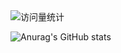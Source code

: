 <img src="https://komarev.com/ghpvc/?username=bohemiana&label=Views&color=blueviolet&style=flat" alt="访问量统计" />

![Anurag's GitHub stats](https://github-readme-stats.vercel.app/api?username=bohemiana&show_icons=true&theme=ambient_gradient)

<!--
**Bohemiana/Bohemiana** is a ✨ _special_ ✨ repository because its `README.md` (this file) appears on your GitHub profile.

Here are some ideas to get you started:

- 🔭 I’m currently working on ...
- 🌱 I’m currently learning ...
- 👯 I’m looking to collaborate on ...
- 🤔 I’m looking for help with ...
- 💬 Ask me about ...
- 📫 How to reach me: ...
- 😄 Pronouns: ...
- ⚡ Fun fact: ...
-->
